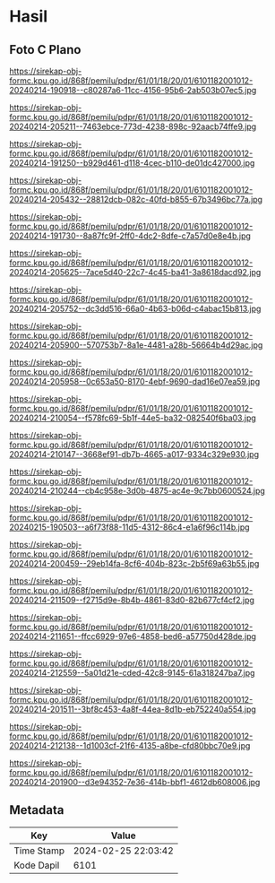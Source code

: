 # Hasil

## Foto C Plano

https://sirekap-obj-formc.kpu.go.id/868f/pemilu/pdpr/61/01/18/20/01/6101182001012-20240214-190918--c80287a6-11cc-4156-95b6-2ab503b07ec5.jpg

https://sirekap-obj-formc.kpu.go.id/868f/pemilu/pdpr/61/01/18/20/01/6101182001012-20240214-205211--7463ebce-773d-4238-898c-92aacb74ffe9.jpg

https://sirekap-obj-formc.kpu.go.id/868f/pemilu/pdpr/61/01/18/20/01/6101182001012-20240214-191250--b929d461-d118-4cec-b110-de01dc427000.jpg

https://sirekap-obj-formc.kpu.go.id/868f/pemilu/pdpr/61/01/18/20/01/6101182001012-20240214-205432--28812dcb-082c-40fd-b855-67b3496bc77a.jpg

https://sirekap-obj-formc.kpu.go.id/868f/pemilu/pdpr/61/01/18/20/01/6101182001012-20240214-191730--8a87fc9f-2ff0-4dc2-8dfe-c7a57d0e8e4b.jpg

https://sirekap-obj-formc.kpu.go.id/868f/pemilu/pdpr/61/01/18/20/01/6101182001012-20240214-205625--7ace5d40-22c7-4c45-ba41-3a8618dacd92.jpg

https://sirekap-obj-formc.kpu.go.id/868f/pemilu/pdpr/61/01/18/20/01/6101182001012-20240214-205752--dc3dd516-66a0-4b63-b06d-c4abac15b813.jpg

https://sirekap-obj-formc.kpu.go.id/868f/pemilu/pdpr/61/01/18/20/01/6101182001012-20240214-205900--570753b7-8a1e-4481-a28b-56664b4d29ac.jpg

https://sirekap-obj-formc.kpu.go.id/868f/pemilu/pdpr/61/01/18/20/01/6101182001012-20240214-205958--0c653a50-8170-4ebf-9690-dad16e07ea59.jpg

https://sirekap-obj-formc.kpu.go.id/868f/pemilu/pdpr/61/01/18/20/01/6101182001012-20240214-210054--f578fc69-5b1f-44e5-ba32-082540f6ba03.jpg

https://sirekap-obj-formc.kpu.go.id/868f/pemilu/pdpr/61/01/18/20/01/6101182001012-20240214-210147--3668ef91-db7b-4665-a017-9334c329e930.jpg

https://sirekap-obj-formc.kpu.go.id/868f/pemilu/pdpr/61/01/18/20/01/6101182001012-20240214-210244--cb4c958e-3d0b-4875-ac4e-9c7bb0600524.jpg

https://sirekap-obj-formc.kpu.go.id/868f/pemilu/pdpr/61/01/18/20/01/6101182001012-20240215-190503--a6f73f88-11d5-4312-86c4-e1a6f96c114b.jpg

https://sirekap-obj-formc.kpu.go.id/868f/pemilu/pdpr/61/01/18/20/01/6101182001012-20240214-200459--29eb14fa-8cf6-404b-823c-2b5f69a63b55.jpg

https://sirekap-obj-formc.kpu.go.id/868f/pemilu/pdpr/61/01/18/20/01/6101182001012-20240214-211509--f2715d9e-8b4b-4861-83d0-82b677cf4cf2.jpg

https://sirekap-obj-formc.kpu.go.id/868f/pemilu/pdpr/61/01/18/20/01/6101182001012-20240214-211651--ffcc6929-97e6-4858-bed6-a57750d428de.jpg

https://sirekap-obj-formc.kpu.go.id/868f/pemilu/pdpr/61/01/18/20/01/6101182001012-20240214-212559--5a01d21e-cded-42c8-9145-61a318247ba7.jpg

https://sirekap-obj-formc.kpu.go.id/868f/pemilu/pdpr/61/01/18/20/01/6101182001012-20240214-201511--3bf8c453-4a8f-44ea-8d1b-eb752240a554.jpg

https://sirekap-obj-formc.kpu.go.id/868f/pemilu/pdpr/61/01/18/20/01/6101182001012-20240214-212138--1d1003cf-21f6-4135-a8be-cfd80bbc70e9.jpg

https://sirekap-obj-formc.kpu.go.id/868f/pemilu/pdpr/61/01/18/20/01/6101182001012-20240214-201900--d3e94352-7e36-414b-bbf1-4612db608006.jpg


## Metadata

| Key        | Value               |
| ---------- | ------------------- |
| Time Stamp | 2024-02-25 22:03:42 |
| Kode Dapil | 6101                |



